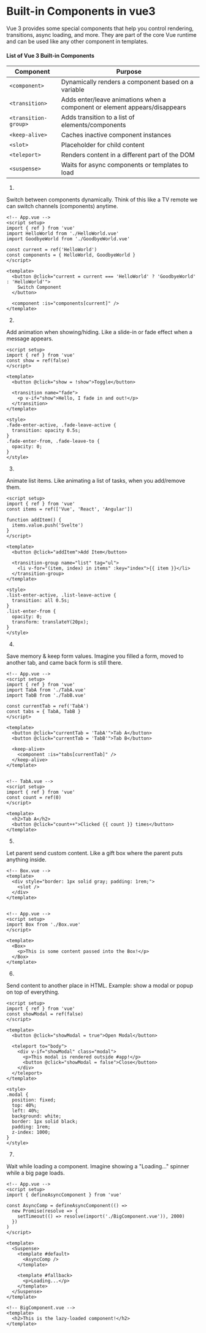 # Built-in Components in vue3

Vue 3 provides some special components that help you control rendering, transitions, async loading, and more. They are part of the core Vue runtime and can be used like any other component in templates.

#### **List of Vue 3 Built-in Components**

| Component         | Purpose                                                                 |
|-------------------|-------------------------------------------------------------------------|
| `<component>`     | Dynamically renders a component based on a variable                     |
| `<transition>`    | Adds enter/leave animations when a component or element appears/disappears |
| `<transition-group>` | Adds transition to a list of elements/components                   |
| `<keep-alive>`    | Caches inactive component instances                                     |
| `<slot>`          | Placeholder for child content                                           |
| `<teleport>`      | Renders content in a different part of the DOM                         |
| `<suspense>`      | Waits for async components or templates to load                         |


1. <component :is="..."> 

Switch between components dynamically. Think of this like a TV remote we can switch channels (components) anytime.
```
<!-- App.vue -->
<script setup>
import { ref } from 'vue'
import HelloWorld from './HelloWorld.vue'
import GoodbyeWorld from './GoodbyeWorld.vue'

const current = ref('HelloWorld')
const components = { HelloWorld, GoodbyeWorld }
</script>

<template>
  <button @click="current = current === 'HelloWorld' ? 'GoodbyeWorld' : 'HelloWorld'">
    Switch Component
  </button>

  <component :is="components[current]" />
</template>
```

2. <transition>

Add animation when showing/hiding. Like a slide-in or fade effect when a message appears.
```
<script setup>
import { ref } from 'vue'
const show = ref(false)
</script>

<template>
  <button @click="show = !show">Toggle</button>
  
  <transition name="fade">
    <p v-if="show">Hello, I fade in and out!</p>
  </transition>
</template>

<style>
.fade-enter-active, .fade-leave-active {
  transition: opacity 0.5s;
}
.fade-enter-from, .fade-leave-to {
  opacity: 0;
}
</style>
```

3. <transition-group>

Animate list items. Like animating a list of tasks, when you add/remove them.
```
<script setup>
import { ref } from 'vue'
const items = ref(['Vue', 'React', 'Angular'])

function addItem() {
  items.value.push('Svelte')
}
</script>

<template>
  <button @click="addItem">Add Item</button>

  <transition-group name="list" tag="ul">
    <li v-for="(item, index) in items" :key="index">{{ item }}</li>
  </transition-group>
</template>

<style>
.list-enter-active, .list-leave-active {
  transition: all 0.5s;
}
.list-enter-from {
  opacity: 0;
  transform: translateY(20px);
}
</style>
```

4. <keep-alive>

Save memory & keep form values. Imagine you filled a form, moved to another tab, and came back form is still there.
```
<!-- App.vue -->
<script setup>
import { ref } from 'vue'
import TabA from './TabA.vue'
import TabB from './TabB.vue'

const currentTab = ref('TabA')
const tabs = { TabA, TabB }
</script>

<template>
  <button @click="currentTab = 'TabA'">Tab A</button>
  <button @click="currentTab = 'TabB'">Tab B</button>

  <keep-alive>
    <component :is="tabs[currentTab]" />
  </keep-alive>
</template>


<!-- TabA.vue -->
<script setup>
import { ref } from 'vue'
const count = ref(0)
</script>

<template>
  <h2>Tab A</h2>
  <button @click="count++">Clicked {{ count }} times</button>
</template>
```

5. <slot>

Let parent send custom content. Like a gift box where the parent puts anything inside.
```
<!-- Box.vue -->
<template>
  <div style="border: 1px solid gray; padding: 1rem;">
    <slot />
  </div>
</template>


<!-- App.vue -->
<script setup>
import Box from './Box.vue'
</script>

<template>
  <Box>
    <p>This is some content passed into the Box!</p>
  </Box>
</template>
```

6. <teleport>

Send content to another place in HTML.
Example: show a modal or popup on top of everything.
```
<script setup>
import { ref } from 'vue'
const showModal = ref(false)
</script>

<template>
  <button @click="showModal = true">Open Modal</button>

  <teleport to="body">
    <div v-if="showModal" class="modal">
      <p>This modal is rendered outside #app!</p>
      <button @click="showModal = false">Close</button>
    </div>
  </teleport>
</template>

<style>
.modal {
  position: fixed;
  top: 40%;
  left: 40%;
  background: white;
  border: 1px solid black;
  padding: 1rem;
  z-index: 1000;
}
</style>
```

7. <suspense>

Wait while loading a component. Imagine showing a "Loading..." spinner while a big page loads.
```
<!-- App.vue -->
<script setup>
import { defineAsyncComponent } from 'vue'

const AsyncComp = defineAsyncComponent(() => 
  new Promise(resolve => {
    setTimeout(() => resolve(import('./BigComponent.vue')), 2000)
  })
)
</script>

<template>
  <Suspense>
    <template #default>
      <AsyncComp />
    </template>

    <template #fallback>
      <p>Loading...</p>
    </template>
  </Suspense>
</template>

<!-- BigComponent.vue -->
<template>
  <h2>This is the lazy-loaded component!</h2>
</template>
```

